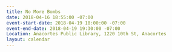 ```yaml
---
title: No More Bombs
date: 2018-04-16 18:55:00 -07:00
event-start-date: 2018-04-19 18:00:00 -07:00
event-end-date: 2018-04-19 19:30:00 -07:00
Location: Anacortes Public Library, 1220 10th St, Anacortes
layout: calendar
---
```



